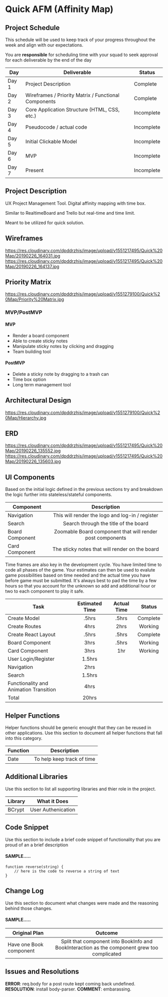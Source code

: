 # Quick AFM (Affinity Map)

## Project Schedule

This schedule will be used to keep track of your progress throughout the week and align with our expectations.  

You are **responsible** for scheduling time with your squad to seek approval for each deliverable by the end of the day

|  Day | Deliverable | Status
|---|---| ---|
|Day 1| Project Description | Complete
|Day 2| Wireframes / Priority Matrix / Functional Components | Complete
|Day 3| Core Application Structure (HTML, CSS, etc.) | Incomplete
|Day 4| Pseudocode / actual code | Incomplete
|Day 5| Initial Clickable Model  | Incomplete
|Day 6| MVP | Incomplete
|Day 7| Present | Incomplete


## Project Description

UX Project Management Tool. Digital affinity mapping with time box.

Similar to RealtimeBoard and Trello but real-time and time limit.

Meant to be utilized for quick solution.

## Wireframes

https://res.cloudinary.com/dpddrzhis/image/upload/v1551217495/Quick%20Map/20190226_164031.jpg
https://res.cloudinary.com/dpddrzhis/image/upload/v1551217495/Quick%20Map/20190226_164137.jpg

## Priority Matrix

https://res.cloudinary.com/dpddrzhis/image/upload/v1551279100/Quick%20Map/Priority%20Matrix.jpg

### MVP/PostMVP 

#### MVP 

- Render a board component
- Able to create sticky notes
- Manipulate sticky notes by clicking and dragging
- Team building tool

#### PostMVP 

- Delete a sticky note by dragging to a trash can
- Time box option
- Long term management tool

## Architectural Design

https://res.cloudinary.com/dpddrzhis/image/upload/v1551279100/Quick%20Map/Hierarchy.jpg

## ERD

https://res.cloudinary.com/dpddrzhis/image/upload/v1551217495/Quick%20Map/20190226_135552.jpg
https://res.cloudinary.com/dpddrzhis/image/upload/v1551217495/Quick%20Map/20190226_135603.jpg

## UI Components

Based on the initial logic defined in the previous sections try and breakdown the logic further into stateless/stateful components. 

| Component | Description | 
| --- | :---: |  
| Navigation | This will render the logo and log-in / register | 
| Search | Search through the title of the board | 
| Board Component | Zoomable Board component that will render post components |
| Card Component | The sticky notes that will render on the board |


Time frames are also key in the development cycle.  You have limited time to code all phases of the game.  Your estimates can then be used to evalute game possibilities based on time needed and the actual time you have before game must be submitted. It's always best to pad the time by a few hours so that you account for the unknown so add and additional hour or two to each component to play it safe.

| Task | Estimated Time | Actual Time | Status |
| --- | :---: | :---: | :---: |
| Create Model | .5hrs | .5hrs | Complete |
| Create Routes | 4hrs | 2hrs | Working |
| Create React Layout | .5hrs | .5hrs | Complete |
| Board Component | 3hrs | .5hrs | Working |
| Card Component | 3hrs| 1hr | Working |
| User Login/Register | 1.5hrs | | |
| Navigation | 2hrs | | |
| Search | 1.5hrs | | |
| Functionality and Animation Transition | 4hrs | | |
| Total | 20hrs|  | 

## Helper Functions
Helper functions should be generic enought that they can be reused in other applications. Use this section to document all helper functions that fall into this category.

| Function | Description | 
| --- | :---: |  
| Date | To help keep track of time | 

## Additional Libraries
 Use this section to list all supporting libraries and thier role in the project. 
 
| Library | What it Does | 
| --- | :---: |  
| BCrypt | User Authenication |

## Code Snippet

Use this section to include a brief code snippet of functionality that you are proud of an a brief description  

#### SAMPLE.....
```
function reverse(string) {
	// here is the code to reverse a string of text
}
```

## Change Log
 Use this section to document what changes were made and the reasoning behind those changes.  

#### SAMPLE.....
| Original Plan | Outcome | 
| --- | :---: |  
| Have one Book component | Split that component into BookInfo and BookInteraction as the component grew too complicated | 

## Issues and Resolutions

**ERROR**: req.body for a post route kept coming back undefined.                             
**RESOLUTION**: install body-parser.
**COMMENT**: embarassing.
